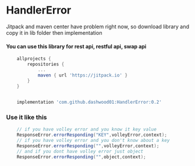 # HandlerError

Jitpack and maven center have problem right now, so download library and copy it in lib folder then implementation

#### You can use this library for rest api, restful api, swap api

```gradle
    allprojects {
		repositories {
			...
			maven { url 'https://jitpack.io' }
		}
	}
    
```

```gradle
    implementation 'com.github.dashwood01:HandlerError:0.2'
```

### Use it like this

```java
    // if you have volley error and you know it key value
    ResponseError.errorResponding("KEY",volleyError,context);
    // if you have volley error and you don't know about a key
    ResponseError.errorResponding("",volleyError,context);
    // and if you dont have volley error just object
    ResponseError.errorResponding("",object,context);
```
